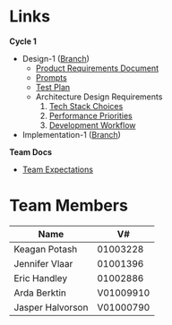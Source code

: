 # Links

**Cycle 1**
- Design-1 ([Branch](https://gitlab.csc.uvic.ca/courses/2025091/SENG350_COSI/teams/group_1_proj/-/tree/design-1))
    - [Product Requirements Document](docs/prd/Products-Requirements-Document.md)
    - [Prompts](docs/prd/prompts.md)
    - [Test Plan](docs/prd/test-plan.md)
    - Architecture Design Requirements
        1. [Tech Stack Choices](docs/adr/adr-1-tech-stack-choices.md)
        2. [Performance Priorities](docs/adr/adr-2-performance-priorities.md)
        2. [Development Workflow](docs/adr/adr-3-development-workflow.md)
- Implementation-1 ([Branch](https://gitlab.csc.uvic.ca/courses/2025091/SENG350_COSI/teams/group_1_proj/-/tree/implement-1))

**Team Docs**
- [Team Expectations](docs/team/team-expectations.md)

# Team Members

| Name             | V#        |
| ---------------- | --------- |
| Keagan Potash    | 01003228  |
| Jennifer Vlaar   | 01001396  |
| Eric Handley     | 01002886  |
| Arda Berktin     | V01009910 |
| Jasper Halvorson | V01000790 |